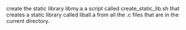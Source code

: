 create the static library libmy.a
a script called create_static_lib.sh that creates a static library called liball.a from all the .c files that are in the current directory.
